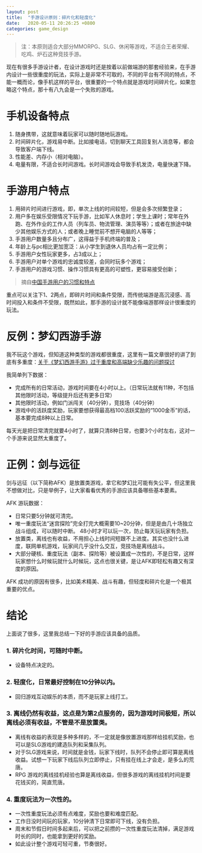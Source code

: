 ```yaml
---
layout: post
title:  "手游设计原则：碎片化和轻度化"
date:   2020-05-11 20:26:25 +0800
categories: game_design
---
```


> 注：本原则适合大部分MMORPG、SLG、休闲等游戏，不适合王者荣耀、吃鸡、炉石这种竞技手游。

现在有很多手游设计者，在设计游戏时还是按着以前做端游的那套经验来，在手游内设计一些很重度的玩法，实际上是非常不可取的，不同的平台有不同的特点，不能一概而论，像手机这样的平台，很重要的一个特点就是游戏时间碎片化，如果忽略这个特点，那十有八九会是一个失败的游戏。

# 手机设备特点
1. 随身携带，这就意味着玩家可以随时随地玩游戏。
2. 时间碎片化，游戏易中断。比如接电话，切到聊天工具回复别人消息等，都会导致客户端下线。
3. 性能差、内存小（相对电脑）。
4. 电量有限，不适合长时间游戏。长时间游戏会导致手机发烫，电量快速下降。

# 手游用户特点 
1. 用碎片时间进行游戏，即，单次上线的时间较短，但是会多次频繁登录；
2. 用户多在娱乐受限情况下玩手游，比如军人休息时；学生上课时；常年在外跑、在外作业的工作人员（列车员、物流管理、演员等等）；或者在旅途中缺少其他娱乐方式的人；或者晚上睡觉前不想开电脑的人等等；
3. 手游用户数量多且分布广，这得益于手机终端的普及；
4. 年龄上与pc相比更加宽泛：从小学生到退休人员均占有一定比例；
5. 手游用户女性玩家更多，占3成以上；
6. 手游用户对单个游戏的忠诚度较差，会同时玩多个游戏；
7. 手游用户的游戏习惯、操作习惯具有更高的可塑性，更容易接受创新；
> 摘自[中国手游用户的习惯和特点](http://gad.qq.com/question/detail/10184)

重点可以关注下1、2两点，即碎片时间和条件受限，而传统端游是高沉浸感、高时间投入和条件不受限，既然如此，那手游的设计就不能像端游那样设计很重度的玩法。

# 反例：梦幻西游手游
我不玩这个游戏，但知道这种类型的游戏都很重度，这里有一篇文章很好的讲了到底有多重度：[关于《梦幻西游手游》过于重度和高端缺少乐趣的问题探讨](http://gamethk.com/news/detail/5754/6.html)

我简单列下数据：
* 完成所有的日常活动，游戏时间要在4小时以上。（日常玩法就有11种，不包括其他限时活动，等级提升后还有更多日常）
* 其他限时活动，例如门派闯关（40分钟），竞技场（40分钟）
* 游戏中的活跃度奖励，玩家要想获得最高档100活跃奖励的“1000金币”的话，基本要完成8种以上日常。

每天光是把日常清完就要4小时了，就算只清8种日常，也要3个小时左右，这对一个手游来说显然太重度了。

# 正例：剑与远征
剑与远征（以下简称AFK）是放置类游戏，拿它和梦幻比可能有失公平，但这里我不想做对比，只是举例子，让大家看看优秀的手游应该具备哪些基本要素。

AFK 游玩数据：
* 日常只要5分钟就可清完。
* 唯一重度玩法“迷宫探险”完全打完大概需要10~20分钟，但是是由几十场独立战斗组成，可以随时中断。 48小时才可以玩一次，防止每天玩玩家有负担。
* 放置类，离线也有收益，不用担心上线时间短跟不上进度。其实也没什么进度，联网单机游戏，玩家间几乎没什么交互，竞技场是离线战斗。
* 大部分硬核、重度玩法（副本、探险等）被设置成一次性的，不是日常，这样玩家想什么时候玩就什么时候玩，这点也很关键，是让AFK即轻松有趣又有深度的原因。

AFK 成功的原因有很多，比如美术精美、战斗有趣，但轻度和碎片化是一个极其重要的优点。

# 结论
上面说了很多，这里我总结一下好的手游应该具备的品质。

### 1. 碎片化时间，可随时中断。
* 设备特点决定的。

### 2. 轻度化，日常最好控制在10分钟以内。
* 回归游戏互动娱乐的本质，而不是玩家上线打工。

### 3. 离线仍然有收益，这点是为第2点服务的，因为游戏时间极短，所以离线必须有收益，不管是不是放置类。
* 离线有收益的表现是多种多样的，不一定就是像放置游戏那样给挂机奖励，也可以是SLG游戏的建造队列和采集队列。
* 对于SLG游戏来说，时间就是金钱，玩家下线时，队列不会停止即可算是离线收益。试想一下玩家下线后队列立即停止，只有挂在线上才会走，是多么的荒唐。
* RPG 游戏的离线挂机经验也算是离线收益，但很多游戏的离线挂机时间是要花钱买的，简直荒唐。

### 4. 重度玩法为一次性的。
* 一次性重度玩法必须有点难度，奖励也要和难度匹配。
* 工作日没时间玩的玩家，10分钟清下日常即可下线，没有负担。
* 周末和节假日时间多起来后，可以把之前攒的一次性重度玩法清掉，满足游戏时长的同时，也能拿到更好的奖励。
* 如此设计整个游戏可轻可重，节奏很好。

